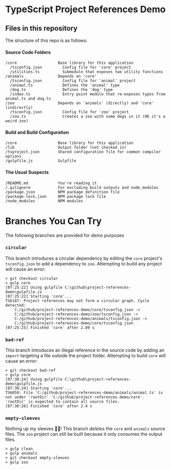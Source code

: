 # TypeScript Project References Demo

## Files in this repository

The structure of this repo is as follows:

#### Source Code Folders
```
/core                  Base library for this application
  /tsconfig.json         Config file for 'core' project
  /utilities.ts          Submodule that exposes two utility functions
/animals               Depends on 'core'
  /tsconfig.json         Config file for 'animal' project
  /animal.ts             Defines the 'animal' type
  /dog.ts                Defines the 'dog' type
  /index.ts              Entry point module that re-exposes types from animal.ts and dog.ts
/zoo                   Depends on 'animals' (directly) and 'core' (indirectly)
  /tsconfig.json         Config file for 'zoo' project
  /zoo.ts                Creates a zoo with some dogs in it (OK it's a weird zoo)
```

#### Build and Build Configuration
```
/core                  Base library for this application
/lib                   Output folder (not checked in)
/tsproject.json        Shared configuration file for common compiler options
/gulpfile.js           Gulpfile
```

#### The Usual Suspects
```
/README.md             You're reading it
/.gitignore            For excluding build outputs and node_modules
/package.json          NPM package definition file
/package-lock.json     NPM package lock file
/node_modules          NPM modules
```

# Branches You Can Try

The following branches are provided for demo purposes

### `circular`
This branch introduces a circular dependency by editing the `core` project's `tsconfig.json` to add a dependency to `zoo`.
Attempting to build any project will cause an error:
```
> git checkout circular
> gulp core
[07:25:22] Using gulpfile C:\github\project-references-demo\gulpfile.js
[07:25:22] Starting 'core'...
TS6187: Project references may not form a circular graph. Cycle detected:
    C:/github/project-references-demo/core/tsconfig.json ->
    C:/github/project-references-demo/zoo/tsconfig.json ->
    C:/github/project-references-demo/animals/tsconfig.json ->
    C:/github/project-references-demo/core/tsconfig.json
[07:25:25] Finished 'core' after 2.89 s
```
### `bad-ref`
This branch introduces an illegal reference in the source code by adding an `import` targeting a file outside the project folder. Attempting to build `core` will cause an error:
```
> git checkout bad-ref
> gulp core
[07:30:24] Using gulpfile C:\github\project-references-demo\gulpfile.js
[07:30:24] Starting 'core'...
TS6059: File 'C:/github/project-references-demo/animals/animal.ts' is not under 'rootDir' 'C:/github/project-references-demo/core'. 'rootDir' is expected to contain all source files.
[07:30:26] Finished 'core' after 2.4 s
```

### `empty-sleeves`
Nothing up my sleeves 🐇🎩!
This branch *deletes* the `core` and `animals` source files.
The `zoo` project can still be built because it only consumes the output files.
```
> gulp clean
> gulp animals
> git checkout empty-sleeves
> gulp zoo

```


